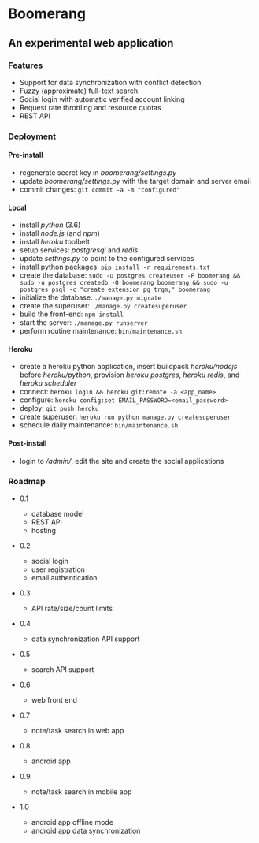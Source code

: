 Boomerang
=========

An experimental web application
-------------------------------


### Features
* Support for data synchronization with conflict detection
* Fuzzy (approximate) full-text search
* Social login with automatic verified account linking
* Request rate throttling and resource quotas
* REST API


### Deployment

#### Pre-install
* regenerate secret key in *boomerang/settings.py*
* update *boomerang/settings.py* with the target domain and server email
* commit changes: `git commit -a -m "configured"`

#### Local
* install *python* (3.6)
* install *node.js* (and *npm*)
* install *heroku* toolbelt
* setup services: *postgresql* and *redis*
* update *settings.py* to point to the configured services
* install python packages: `pip install -r requirements.txt`
* create the database: `sudo -u postgres createuser -P boomerang && sudo -u postgres createdb -O boomerang boomerang && sudo -u postgres psql -c "create extension pg_trgm;" boomerang`
* initialize the database: `./manage.py migrate`
* create the superuser: `./manage.py createsuperuser`
* build the front-end: `npm install`
* start the server: `./manage.py runserver`
* perform routine maintenance: `bin/maintenance.sh`

#### Heroku
* create a heroku python application, insert buildpack *heroku/nodejs* before *heroku/python*, provision *heroku postgres*, *heroku redis*, and *heroku scheduler*
* connect: `heroku login && heroku git:remote -a <app_name>`
* configure: `heroku config:set EMAIL_PASSWORD=<email_password>`
* deploy: `git push heroku`
* create superuser: `heroku run python manage.py createsuperuser`
* schedule daily maintenance: `bin/maintenance.sh`

#### Post-install
* login to */admin/*, edit the site and create the social applications


### Roadmap

* 0.1
    - database model
    - REST API
    - hosting

* 0.2
    - social login
    - user registration
    - email authentication

* 0.3
    - API rate/size/count limits

* 0.4
    - data synchronization API support

* 0.5
    - search API support

* 0.6
    - web front end

* 0.7
    - note/task search in web app

* 0.8
    - android app

* 0.9
    - note/task search in mobile app

* 1.0
    - android app offline mode
    - android app data synchronization
